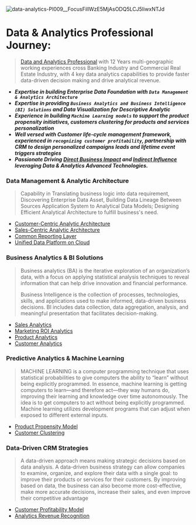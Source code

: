 ![data-analytics-PI009__FocusFillWzE5MjAsODQ5LCJ5IiwxNTJd](https://user-images.githubusercontent.com/23344558/153456352-73c4eb68-1e3e-4a80-8120-587cdee42208.jpg)
# Data & Analytics Professional Journey:
> [Data and Analytics Professional](https://www.linkedin.com/in/alexjchou/) with 12 Years multi-geographic working experiences cross Banking Industry and Commercial Real Estate Industry, with 4 key data analytics capabilities to provide faster data-driven decision making and drive analytical revenue.
- ***Expertise in building Enterprise Data Foundation with `Data Management & Analytics Architecture`***
- ***Expertise in providing `Business Analytics and Business Intelligence (BI) Solutions` and Data Visualization for Descriptive Analytic***
- ***Experience in building `Machine Learning models` to support the product propensity initiatives, customers clustering for products and services personalization***
- ***Well versed with Customer life-cycle management framework, experienced in `recognizing customer profitability`, partnership with CRM to design personalized campaigns leads and lifetime event triggers strategies***
- ***Passionate Driving [Direct Business Impact](https://github.com/Alexjchou/Alexjchou/blob/main/Data%20%26%20Analytics%20To%20Business%20Direct%20Impact.md) and [Indirect Influence](https://github.com/Alexjchou/Alexjchou/blob/main/Data%20%26%20Analytics%20To%20Business%20Influences.md) leveraging Data & Analytics Advanced Technologies.***

### Data Management & Analytic Architecture
> Capability in Translating business logic into data requirement, Discovering Enterprise Data Asset, Building Data Lineage Between Sources Application System to Analytical Data  Models; Designing Efficient Analytical Architecture to fulfill business's need.
- [Customer-Centric Analytic Architecture](https://github.com/Alexjchou/)
- [Sales-Centric Analytic Architecture](https://github.com/Alexjchou/)
- [Common Reporting Layer](https://github.com/Alexjchou/)
- [Unified Data Platform on Cloud](https://github.com/Alexjchou/)

### Business Analytics & BI Solutions
> Business analytics (BA) is the iterative exploration of an organization’s data, with a focus on applying statistical analysis techniques to reveal information that can help drive innovation and financial performance.
> 
> Business Intelligence is the collection of processes, technologies, skills, and applications used to make informed, data-driven business decisions. BI includes data collection, data aggregation, analysis, and meaningful presentation that facilitates decision-making.
- [Sales Analytics](https://github.com/Alexjchou/)
- [Marketing ROI Analytics](https://github.com/Alexjchou/)
- [Product Analytics](https://github.com/Alexjchou/)
- [Customer Analytics](https://github.com/Alexjchou/)

### Predictive Analytics & Machine Learning
> MACHINE LEARNING is a computer programming technique that uses statistical probabilities to give computers the ability to “learn” without being explicitly programmed. In essence, machine learning is getting computers to learn—and therefore act—they way humans do, improving their learning and knowledge over time autonomously. The idea is to get computers to act without being explicitly programmed. Machine learning utilizes development programs that can adjust when exposed to different external inputs.
- [Product Propensity Model](https://github.com/Alexjchou/)
- [Customer Clustering](https://github.com/Alexjchou/)

### Data-Driven CRM Strategies
> A data-driven approach means making strategic decisions based on data analysis. A data-driven business strategy can allow companies to examine, organize, and explore their data with a single goal: to improve their products or services for their customers. By improving based on data, the business can also become more cost-effective, make more accurate decisions, increase their sales, and even improve their competitive advantage
- [Customer Profitability Model](https://github.com/Alexjchou/)
- [Analytics Revenue Recognition](https://github.com/Alexjchou/)



